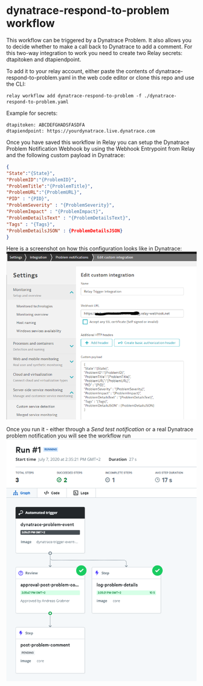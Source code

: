 # dynatrace-respond-to-problem workflow

This workflow can be triggered by a Dynatrace Problem. It also allows you to decide whether to make a call back to Dynatrace to add a comment.
For this two-way integration to work you need to create two Relay secrets: dtapitoken and dtapiendpoint.

To add it to your relay account, either paste the contents of dynatrace-respond-to-problem.yaml in the web code editor or clone this repo and use the CLI:

```shell
relay workflow add dynatrace-respond-to-problem -f ./dynatrace-respond-to-problem.yaml
```

Example for secrets:

```shell
dtapitoken: ABCDEFGHADSFASDFA
dtapiendpoint: https://yourdynatrace.live.dynatrace.com
```

Once you have saved this workflow in Relay you can setup the Dynatrace Problem Notification Webhook by using the Webhook Entrypoint from Relay and the following custom payload in Dynatrace:

```json
{
"State":"{State}",
"ProblemID":"{ProblemID}",
"ProblemTitle":"{ProblemTitle}",
"ProblemURL":"{ProblemURL}",
"PID" : "{PID}",
"ProblemSeverity" : "{ProblemSeverity}",
"ProblemImpact" : "{ProblemImpact}",
"ProblemDetailsText" : "{ProblemDetailsText}",
"Tags" : "{Tags}",
"ProblemDetailsJSON" : {ProblemDetailsJSON}
}
```

Here is a screenshot on how this configuration looks like in Dynatrace:
![](./custom_integration_dynatrace.png)

Once you run it - either through a *Send test notification* or a real Dynatrace problem notification you will see the workflow run
![](./dynatrace-respond-to-problem.png)

